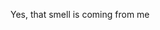 Yes, that smell is coming from me

<!---
WelfzTwingoFurs/WelfzTwingoFurs is a ✨ special ✨ repository because its `README.md` (this file) appears on your GitHub profile.
You can click the Preview link to take a look at your changes.
--->
